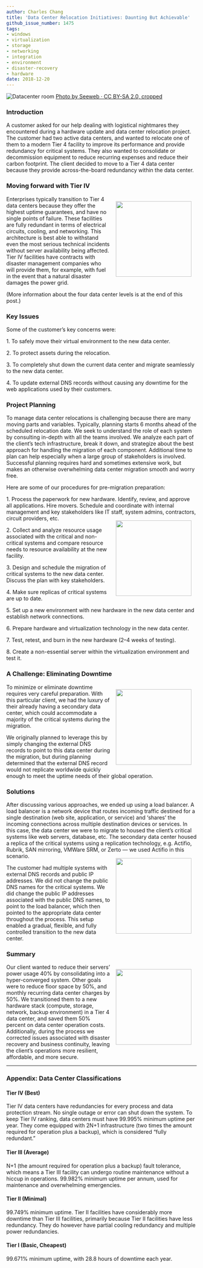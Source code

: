 ```yaml
---
author: Charles Chang
title: 'Data Center Relocation Initiatives: Daunting But Achievable'
github_issue_number: 1475
tags:
- windows
- virtualization
- storage
- networking
- integration
- environment
- disaster-recovery
- hardware
date: 2018-12-20
---
```


![Datacenter room](/blog/2018/12/data_center_relocation_initiatives_daunting_but_achievable/banner.jpg)
[Photo by Seeweb · CC BY-SA 2.0, cropped](https://www.flickr.com/photos/seeweb/9771315606/)

### Introduction

A customer asked for our help dealing with logistical nightmares they encountered during a hardware update and data center relocation project. The customer had two active data centers, and wanted to relocate one of them to a modern Tier 4 facility to improve its performance and provide redundancy for critical systems. They also wanted to consolidate or decommission equipment to reduce recurring expenses and reduce their carbon footprint. The client decided to move to a Tier 4 data center because they provide across-​the-​board redundancy within the data center.


### Moving forward with Tier IV

<p>
<img align="right" src="/blog/2018/12/data_center_relocation_initiatives_daunting_but_achievable/data-center-1.jpg" style="margin: 1em" width="200">
Enterprises typically transition to Tier 4 data centers because they offer the highest uptime guarantees, and have no single points of failure. These facilities are fully redundant in terms of electrical circuits, cooling, and networking. This architecture is best able to withstand even the most serious technical incidents without server availability being affected. Tier IV facilities have contracts with disaster management companies who will provide them, for example, with fuel in the event that a natural disaster damages the power grid.
</p>

(More information about the four data center levels is at the end of this post.)

### Key Issues

Some of the customer’s key concerns were:

1\. To safely move their virtual environment to the new data center.

2\. To protect assets during the relocation.

3\. To completely shut down the current data center and migrate seamlessly to the new data center.

4\. To update external DNS records without causing any downtime for the web applications used by their customers.

### Project Planning

To manage data center relocations is challenging because there are many moving parts and variables. Typically, planning starts 6 months ahead of the scheduled relocation date. We seek to understand the role of each system by consulting in-depth with all the teams involved. We analyze each part of the client’s tech infrastructure, break it down, and strategize about the best approach for handling the migration of each component. Additional time to plan can help especially when a large group of stakeholders is involved. Successful planning requires hard and sometimes extensive work, but makes an otherwise overwhelming data center migration smooth and worry free.

Here are some of our procedures for pre-​migration preparation:

1\. Process the paperwork for new hardware. Identify, review, and approve all applications. Hire movers. Schedule and coordinate with internal management and key stakeholders like IT staff, system admins, contractors, circuit providers, etc.<img align="right" src="/blog/2018/12/data_center_relocation_initiatives_daunting_but_achievable/data-center-2.jpg" style="margin: 1em" width="200"/>

2\. Collect and analyze resource usage associated with the critical and non-critical systems and compare resource needs to resource availability at the new facility.

3\. Design and schedule the migration of critical systems to the new data center. Discuss the plan with key stakeholders.

4\. Make sure replicas of critical systems are up to date.

5\. Set up a new environment with new hardware in the new data center and establish network connections.

6\. Prepare hardware and virtualization technology in the new data center.

7\. Test, retest, and burn in the new hardware (2–4 weeks of testing).

8\. Create a non-​essential server within the virtualization environment and test it.

### A Challenge: Eliminating Downtime
<img align="right" src="/blog/2018/12/data_center_relocation_initiatives_daunting_but_achievable/data-center-3.jpg" style="margin: 1em" width="200"/>

To minimize or eliminate downtime requires very careful preparation. With this particular client, we had the luxury of their already having a secondary data center, which could accommodate a majority of the critical systems during the migration.

We originally planned to leverage this by simply changing the external DNS records to point to this data center during the migration, but during planning determined that the external DNS record would not replicate worldwide quickly enough to meet the uptime needs of their global operation.

### Solutions

After discussing various approaches, we ended up using a load balancer. A load balancer is a network device that routes incoming traffic destined for a single destination (web site, application, or service) and ‘shares’ the incoming connections across multiple destination devices or services. In this case, the data center we were to migrate to housed the client’s critical systems like web servers, database, etc. The secondary data center housed a replica of the critical systems using a replication technology, e.g. Actifio, Rubrik, SAN mirroring, VMWare SRM, or Zerto — we used Actifio in this scenario.
<img align="right" src="/blog/2018/12/data_center_relocation_initiatives_daunting_but_achievable/data-center-4.jpg" style="margin: 1em" width="200"/>

The customer had multiple systems with external DNS records and public IP addresses. We did not change the public DNS names for the critical systems. We did change the public IP addresses associated with the public DNS names, to point to the load balancer, which then pointed to the appropriate data center throughout the process. This setup enabled a gradual, flexible, and fully controlled transition to the new data center.

### Summary
<img align="right" src="/blog/2018/12/data_center_relocation_initiatives_daunting_but_achievable/data-center-5.jpg" style="margin: 1em" width="200"/>

Our client wanted to reduce their servers’ power usage 40% by consolidating into a hyper-​converged system. Other goals were to reduce floor space by 50%, and monthly recurring data center charges by 50%. We transitioned them to a new hardware stack (compute, storage, network, backup environment) in a Tier 4 data center, and saved them 50% percent on data center operation costs. Additionally, during the process we corrected issues associated with disaster recovery and business continuity, leaving the client’s operations more resilient, affordable, and more secure.

<hr>

### Appendix: Data Center Classifications

#### Tier IV (Best)

Tier IV data centers have redundancies for every process and data protection stream. No single outage or error can shut down the system. To keep Tier IV ranking, data centers must have 99.995% minimum uptime per year. They come equipped with 2N+1 infrastructure (two times the amount required for operation plus a backup), which is considered “fully redundant.”

#### Tier III (Average)

N+1 (the amount required for operation plus a backup) fault tolerance, which means a Tier III facility can undergo routine maintenance without a hiccup in operations. 99.982% minimum uptime per annum, used for maintenance and overwhelming emergencies.

#### Tier II (Minimal)

99.749% minimum uptime. Tier II facilities have considerably more downtime than Tier III facilities, primarily because Tier II facilities have less redundancy. They do however have partial cooling redundancy and multiple power redundancies.

#### Tier I (Basic, Cheapest)

99.671% minimum uptime, with 28.8 hours of downtime each year.
